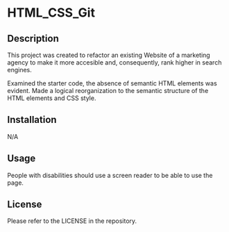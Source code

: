 # HTML_CSS_Git

## Description

This project was created to refactor an existing Website of a marketing agency to make it more accesible and, consequently, rank higher in search engines.

Examined the starter code, the absence of semantic HTML elements was evident. Made a logical reorganization to the semantic structure of the HTML elements and CSS style.

## Installation

N/A

## Usage

People with disabilities should use a screen reader to be able to use the page.

## License

Please refer to the LICENSE in the repository.
